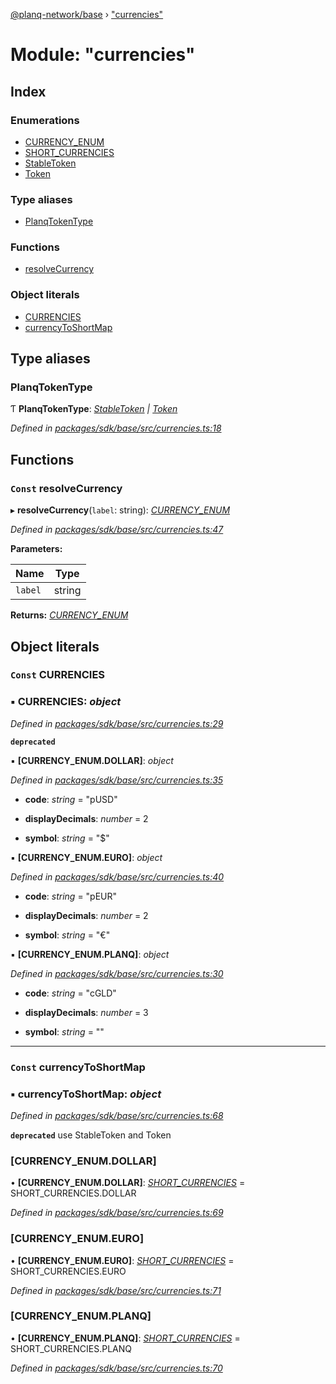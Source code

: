 [@planq-network/base](../README.md) › ["currencies"](_currencies_.md)

# Module: "currencies"

## Index

### Enumerations

* [CURRENCY_ENUM](../enums/_currencies_.currency_enum.md)
* [SHORT_CURRENCIES](../enums/_currencies_.short_currencies.md)
* [StableToken](../enums/_currencies_.stabletoken.md)
* [Token](../enums/_currencies_.token.md)

### Type aliases

* [PlanqTokenType](_currencies_.md#planqtokentype)

### Functions

* [resolveCurrency](_currencies_.md#const-resolvecurrency)

### Object literals

* [CURRENCIES](_currencies_.md#const-currencies)
* [currencyToShortMap](_currencies_.md#const-currencytoshortmap)

## Type aliases

###  PlanqTokenType

Ƭ **PlanqTokenType**: *[StableToken](../enums/_currencies_.stabletoken.md) | [Token](../enums/_currencies_.token.md)*

*Defined in [packages/sdk/base/src/currencies.ts:18](https://github.com/planq-network/planq-sdk/blob/master/packages/sdk/base/src/currencies.ts#L18)*

## Functions

### `Const` resolveCurrency

▸ **resolveCurrency**(`label`: string): *[CURRENCY_ENUM](../enums/_currencies_.currency_enum.md)*

*Defined in [packages/sdk/base/src/currencies.ts:47](https://github.com/planq-network/planq-sdk/blob/master/packages/sdk/base/src/currencies.ts#L47)*

**Parameters:**

Name | Type |
------ | ------ |
`label` | string |

**Returns:** *[CURRENCY_ENUM](../enums/_currencies_.currency_enum.md)*

## Object literals

### `Const` CURRENCIES

### ▪ **CURRENCIES**: *object*

*Defined in [packages/sdk/base/src/currencies.ts:29](https://github.com/planq-network/planq-sdk/blob/master/packages/sdk/base/src/currencies.ts#L29)*

**`deprecated`** 

▪ **[CURRENCY_ENUM.DOLLAR]**: *object*

*Defined in [packages/sdk/base/src/currencies.ts:35](https://github.com/planq-network/planq-sdk/blob/master/packages/sdk/base/src/currencies.ts#L35)*

* **code**: *string* = "pUSD"

* **displayDecimals**: *number* = 2

* **symbol**: *string* = "$"

▪ **[CURRENCY_ENUM.EURO]**: *object*

*Defined in [packages/sdk/base/src/currencies.ts:40](https://github.com/planq-network/planq-sdk/blob/master/packages/sdk/base/src/currencies.ts#L40)*

* **code**: *string* = "pEUR"

* **displayDecimals**: *number* = 2

* **symbol**: *string* = "€"

▪ **[CURRENCY_ENUM.PLANQ]**: *object*

*Defined in [packages/sdk/base/src/currencies.ts:30](https://github.com/planq-network/planq-sdk/blob/master/packages/sdk/base/src/currencies.ts#L30)*

* **code**: *string* = "cGLD"

* **displayDecimals**: *number* = 3

* **symbol**: *string* = ""

___

### `Const` currencyToShortMap

### ▪ **currencyToShortMap**: *object*

*Defined in [packages/sdk/base/src/currencies.ts:68](https://github.com/planq-network/planq-sdk/blob/master/packages/sdk/base/src/currencies.ts#L68)*

**`deprecated`** use StableToken and Token

###  [CURRENCY_ENUM.DOLLAR]

• **[CURRENCY_ENUM.DOLLAR]**: *[SHORT_CURRENCIES](../enums/_currencies_.short_currencies.md)* = SHORT_CURRENCIES.DOLLAR

*Defined in [packages/sdk/base/src/currencies.ts:69](https://github.com/planq-network/planq-sdk/blob/master/packages/sdk/base/src/currencies.ts#L69)*

###  [CURRENCY_ENUM.EURO]

• **[CURRENCY_ENUM.EURO]**: *[SHORT_CURRENCIES](../enums/_currencies_.short_currencies.md)* = SHORT_CURRENCIES.EURO

*Defined in [packages/sdk/base/src/currencies.ts:71](https://github.com/planq-network/planq-sdk/blob/master/packages/sdk/base/src/currencies.ts#L71)*

###  [CURRENCY_ENUM.PLANQ]

• **[CURRENCY_ENUM.PLANQ]**: *[SHORT_CURRENCIES](../enums/_currencies_.short_currencies.md)* = SHORT_CURRENCIES.PLANQ

*Defined in [packages/sdk/base/src/currencies.ts:70](https://github.com/planq-network/planq-sdk/blob/master/packages/sdk/base/src/currencies.ts#L70)*
